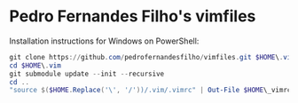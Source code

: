# Pedro Fernandes Filho's vimfiles

Installation instructions for Windows on PowerShell:

````powershell
git clone https://github.com/pedrofernandesfilho/vimfiles.git $HOME\.vim
cd $HOME\.vim
git submodule update --init --recursive
cd ..
"source $($HOME.Replace('\', '/'))/.vim/.vimrc" | Out-File $HOME\_vimrc -Encoding utf8
````
